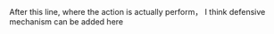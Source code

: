 After this line, where the action is actually perform， I think defensive mechanism can be added here